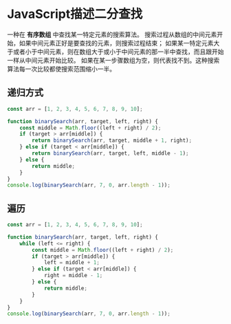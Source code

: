 # JavaScript描述二分查找

一种在 **有序数组** 中查找某一特定元素的搜索算法。
搜索过程从数组的中间元素开始，如果中间元素正好是要查找的元素，则搜索过程结束；
如果某一特定元素大于或者小于中间元素，则在数组大于或小于中间元素的那一半中查找，而且跟开始一样从中间元素开始比较。
如果在某一步骤数组为空，则代表找不到。这种搜索算法每一次比较都使搜索范围缩小一半。

## 递归方式

```js
const arr = [1, 2, 3, 4, 5, 6, 7, 8, 9, 10];

function binarySearch(arr, target, left, right) {
    const middle = Math.floor((left + right) / 2);
    if (target > arr[middle]) {
        return binarySearch(arr, target, middle + 1, right);
    } else if (target < arr[middle]) {
        return binarySearch(arr, target, left, middle - 1);
    } else {
        return middle;
    }
}
console.log(binarySearch(arr, 7, 0, arr.length - 1));
```

## 遍历

```js
const arr = [1, 2, 3, 4, 5, 6, 7, 8, 9, 10];

function binarySearch(arr, target, left, right) {
    while (left <= right) {
        const middle = Math.floor((left + right) / 2);
        if (target > arr[middle]) {
            left = middle + 1;
        } else if (target < arr[middle]) {
            right = middle - 1;
        } else {
            return middle;
        }
    }
}
console.log(binarySearch(arr, 7, 0, arr.length - 1));
```
